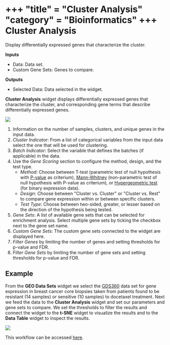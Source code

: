 +++
"title" = "Cluster Analysis"
"category" = "Bioinformatics"
+++
Cluster Analysis
================

Display differentially expressed genes that characterize the cluster.

**Inputs**
- Data: Data set.
- Custom Gene Sets: Genes to compare.

**Outputs**
- Selected Data: Data selected in the widget.


**Cluster Analysis** widget displays differentially expressed genes that characterize the cluster, and corresponding gene terms that describe differentially expressed genes.

![](../images/cluster_analysis/Cluster-Analysis-stamped.png)

1. Information on the number of samples, clusters, and unique genes in the input data.
2. *Cluster Indicator*: From a list of categorical variables from the input data select the one that will be used for clustering.
3. *Batch Indicator*: Select the variable that defines the batches (if applicable) in the data.
4. Use the *Gene Scoring* section to configure the method, design, and the test type.
    - *Method*: Choose between T-test (parametric test of null hypothesis with [P-value](https://en.wikipedia.org/wiki/P-value) as criterium), [Mann-Whitney](https://en.wikipedia.org/wiki/Mann%E2%80%93Whitney_U_test) (non-parametric test of null hypothesis with P-value as criterium), or [Hypergeometric test](https://en.wikipedia.org/wiki/Hypergeometric_distribution#Hypergeometric_test) (for binary expression data).
    - *Design*: Choose between "Cluster vs. Cluster" or "Cluster vs. Rest" to compare gene expression within or between specific clusters.
    - *Test Type*: Choose between two-sided, greater, or lesser based on the direction of the hypothesis being tested.
5. *Gene Sets*: A list of available gene sets that can be selected for enrichment analysis. Select multiple gene sets by ticking the checkbox next to the gene set name.
6. *Custom Gene Sets*: The custom gene sets connected to the widget are displayed here.
7. *Filter Genes* by limiting the number of genes and setting thresholds for p-value and FDR.
8. *Filter Gene Sets* by limiting the number of gene sets and setting thresholds for p-value and FDR.

Example
-------

From the **GEO Data Sets** widget we select the [GDS360](https://pubmed.ncbi.nlm.nih.gov/15718313/) data set for gene expression in breast cancer core biopsies taken from patients found to be resistant (14 samples) or sensitive (10 samples) to docetaxel treatment. Next we feed the data to the **Cluster Analysis** widget and set our parameters and gene sets to compare. We set the thresholds to filter the results and connect the widget to the **t-SNE** widget to visualize the results and to the **Data Table** widget to inspect the results.

![](../images/cluster_analysis/Cluster-Analysis-Example.png)

This workflow can be accessed [here](https://download.biolab.si/download/files/workflows/orange/bioinformatics_cluster_analysis.ows).